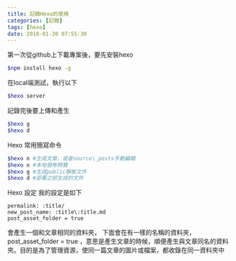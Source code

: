 ```yaml
---
title: 記錄Hexo的使用
categories: [記錄]
tags: [hexo]
date: 2018-01-30 07:55:30
---
```


第一次從github上下載專案後，要先安裝hexo
``` bash
$npm install hexo -g
```
在local端測試，執行以下

``` bash
$hexo server
```
記錄完後要上傳和產生
``` bash
$hexo g
$hexo d
```
Hexo 常用簡寫命令
``` bash
$hexo n #生成文章，或者source\_posts手動編輯
$hexo n #本地發佈預覽
$hexo g #生成public靜態文件
$hexo d #部署之前生成的文件
```
Hexo 設定
我的設定是如下
```
permalink: :title/
new_post_name: :title\:title.md 
post_asset_folder = true
```
會產生一個和文章相同的資料夾，
下面會在有一樣的名稱的資料夾，post_asset_folder = true ，意思是產生文章的時候，順便產生與文章同名的資料夾。目的是為了管理資源，使同一篇文章的圖片或檔案，都收錄在同一資料夾中